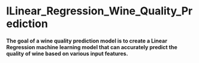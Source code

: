 # lLinear_Regression_Wine_Quality_Prediction
#### The goal of a wine quality prediction model is to create a Linear Regression machine learning model that can accurately predict the quality of wine based on various input features.
